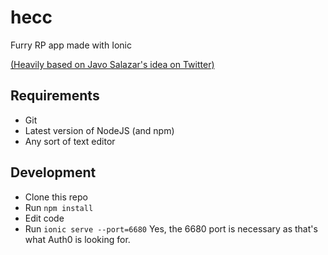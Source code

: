# hecc
Furry RP app made with Ionic

[(Heavily based on Javo Salazar's idea on Twitter)](https://twitter.com/javo_s_/status/1132678381307351041)


## Requirements
* Git
* Latest version of NodeJS (and npm)
* Any sort of text editor

## Development
* Clone this repo
* Run `npm install`
* Edit code
* Run `ionic serve --port=6680` Yes, the 6680 port is necessary as that's what Auth0 is looking for.
